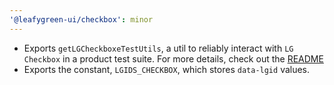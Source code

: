 ```yaml
---
'@leafygreen-ui/checkbox': minor
---
```


- Exports `getLGCheckboxeTestUtils`, a util to reliably interact with `LG Checkbox` in a product test suite. For more details, check out the [README](https://github.com/mongodb/leafygreen-ui/tree/main/packages/checkbox#test-harnesses) 
- Exports the constant, `LGIDS_CHECKBOX`, which stores `data-lgid` values.

